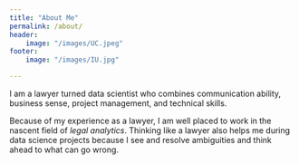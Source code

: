 ```yaml
---
title: "About Me"
permalink: /about/
header:
	image: "/images/UC.jpeg"
footer:
	image: "/images/IU.jpg"

---
```


I am a lawyer turned data scientist who combines communication ability, business sense, project management, and technical skills.

Because of my experience as a lawyer, I am well placed to work in the nascent field of *legal analytics*. Thinking like a lawyer also helps me during data science projects because I see and resolve ambiguities and think ahead to what can go wrong.


